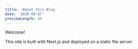 ```yaml
---
title: 'About this Blog'
date: '2020-09-07'
previewLength: 40
---
```


Welcome! 

This site is built with Next.js and deployed on a static file server.